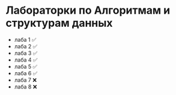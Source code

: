 # Лабораторки по Алгоритмам и структурам данных

* лаба 1 ✅
* лаба 2 ✅
* лаба 3 ✅
* лаба 4 ✅
* лаба 5 ✅
* лаба 6 ✅
* лаба 7 ❌
* лаба 8 ❌
